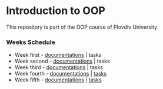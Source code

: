 # Introduction to OOP
This repository is part of the OOP course of Plovdiv University

### Weeks Schedule
* Week first - [documentations](https://github.com/pkyurkchiev/oop/tree/master/documentations/doc_0.md) | tasks
* Week second - [documentations](https://github.com/pkyurkchiev/oop/tree/master/documentations/doc_1.md) | tasks
* Week third - [documentations](https://github.com/pkyurkchiev/oop/tree/master/documentations/doc_2.md) | tasks
* Week fourth - [documentations](https://github.com/pkyurkchiev/oop/tree/master/documentations/doc_3.md) | [tasks](https://github.com/pkyurkchiev/oop/tree/master/tasks/tasks_3.md)
* Week fifth - [documentations](https://github.com/pkyurkchiev/oop/tree/master/documentations/doc_4.md) | [tasks](https://github.com/pkyurkchiev/oop/tree/master/tasks/tasks_4.md)